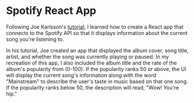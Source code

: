 # Spotify React App
Following Joe Karlsson's [tutorial](https://levelup.gitconnected.com/how-to-build-a-spotify-player-with-react-in-15-minutes-7e01991bc4b6), I learned how to create a React app that connects to the Spotify API so that it displays information about the current song you're listening to. 

In his tutorial, Joe created an app that displayed the album cover, song title, artist, and whether the song was currently playing or paused. In my recreation of this app, I also included the album title and the rate of the album's popularity from (0-100). If the popularity ranks 50 or above, the UI will display the current song's information along with the word "Mainstream" to describe the user's taste in music based on that one song. If the popularity ranks below 50, the description will read, "Wow! You're hip."
